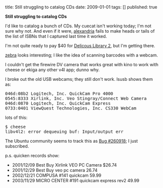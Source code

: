 title: Still struggling to catalog CDs
date: 2009-01-01
tags: []
published: true

<strong>Still struggling to catalog CDs</strong>

<p> <p> I'd like to catalog a bunch of CDs. My cuecat isn't working
today; I'm not sure why not. And even if it were,
<a href="http://alexandria.rubyforge.org/">alexandria</a>
fails to make heads or tails of the list of ISBNs that I
captured last time it worked.

<p> <p> I'm not quite ready to pay $40 for <a href="http://www.delicious-monster.com/">Delicous Library
2</a>, but I'm getting there.


<p> <p> <a href="http://zebra.sourceforge.net/">zebra</a> looks
interesting; I like the idea of scanning barcodes with a webcam.

<p> <p> I couldn't get the firewire DV camera that works great with
kino to work with cheese or ekiga any other v4l app; dunno why.

<p> <p> I broke out the old USB webcams; they still don't work.
lsusb shows them as:

<p> <p> <pre>
046d:08b2 Logitech, Inc. QuickCam Pro 4000
0545:8333 Xirlink, Inc. Veo Stingray/Connect Web Camera
046d:0870 Logitech, Inc. QuickCam Express
0733:0401 ViewQuest Technologies, Inc. CS330 WebCam
</pre>

<p> <p> lots of this:

<p> <p> <pre>
$ cheese
libv4l2: error dequeuing buf: Input/output err
</pre>

<p> <p> The Ubuntu community seems to track this as <a href="https://bugs.edge.launchpad.net/ubuntu/+source/libv4l/+bug/260918/">Bug
#260918</a>; I just subscribed.


<p> p.s. quicken records show:

<p> <ul>
<li>2001/12/09 Best Buy Xirlink VEO PC Camera $26.74

<li>2001/12/29 Best Buy veo pc camera 26.74
<li>2002/12/21 COMPUSA #141 quickcam 59.99
<li>2003/11/29 MICRO CENTER #191 quickcam express rev2 49.99

</ul>

